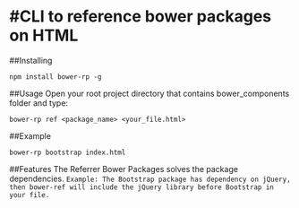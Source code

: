 #CLI to reference bower packages on HTML
==============

##Installing
```
npm install bower-rp -g
```

##Usage
Open your root project directory that contains bower_components folder and type:
```
bower-rp ref <package_name> <your_file.html>
```

##Example
```
bower-rp bootstrap index.html
```

##Features
The Referrer Bower Packages solves the package dependencies.
`Example: The Bootstrap package has dependency on jQuery, then bower-ref will include the jQuery library before Bootstrap in your file.`
